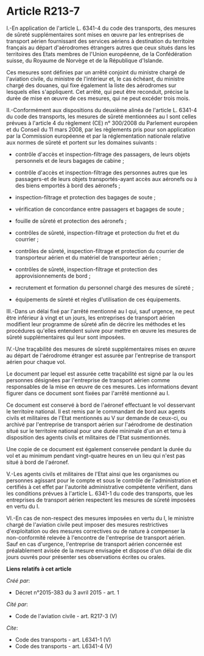 # Article R213-7

I.-En application de l'article L. 6341-4 du code des transports, des mesures de sûreté supplémentaires sont mises en œuvre
par les entreprises de transport aérien fournissant des services aériens à destination du territoire français au départ
d'aérodromes étrangers autres que ceux situés dans les territoires des Etats membres de l'Union européenne, de la
Confédération suisse, du Royaume de Norvège et de la République d'Islande. 

Ces mesures sont définies par un arrêté conjoint du ministre chargé de l'aviation civile, du ministre de l'intérieur et, le
cas échéant, du ministre chargé des douanes, qui fixe également la liste des aérodromes sur lesquels elles s'appliquent. Cet
arrêté, qui peut être reconduit, précise la durée de mise en œuvre de ces mesures, qui ne peut excéder trois mois. 

II.-Conformément aux dispositions du deuxième alinéa de l'article L. 6341-4 du code des transports, les mesures de sûreté
mentionnées au I sont celles prévues à l'article 4 du règlement (CE) n° 300/2008 du Parlement européen et du Conseil du 11
mars 2008, par les règlements pris pour son application par la Commission européenne et par la réglementation nationale
relative aux normes de sûreté et portent sur les domaines suivants :

- contrôle d'accès et inspection-filtrage des passagers, de leurs objets personnels et de leurs bagages de cabine ;

- contrôle d'accès et inspection-filtrage des personnes autres que les passagers-et de leurs objets transportés-ayant accès
aux aéronefs ou à des biens emportés à bord des aéronefs ;

- inspection-filtrage et protection des bagages de soute ;

- vérification de concordance entre passagers et bagages de soute ;

- fouille de sûreté et protection des aéronefs ;

- contrôles de sûreté, inspection-filtrage et protection du fret et du courrier ;

- contrôles de sûreté, inspection-filtrage et protection du courrier de transporteur aérien et du matériel de transporteur
aérien ;

- contrôles de sûreté, inspection-filtrage et protection des approvisionnements de bord ;

- recrutement et formation du personnel chargé des mesures de sûreté ;

- équipements de sûreté et règles d'utilisation de ces équipements. 

III.-Dans un délai fixé par l'arrêté mentionné au I qui, sauf urgence, ne peut être inférieur à vingt et un jours, les
entreprises de transport aérien modifient leur programme de sûreté afin de décrire les méthodes et les procédures qu'elles
entendent suivre pour mettre en œuvre les mesures de sûreté supplémentaires qui leur sont imposées. 

IV.-Une traçabilité des mesures de sûreté supplémentaires mises en œuvre au départ de l'aérodrome étranger est assurée par
l'entreprise de transport aérien pour chaque vol. 

Le document par lequel est assurée cette traçabilité est signé par la ou les personnes désignées par l'entreprise de
transport aérien comme responsables de la mise en œuvre de ces mesures. Les informations devant figurer dans ce document sont
fixées par l'arrêté mentionné au I. 

Ce document est conservé à bord de l'aéronef effectuant le vol desservant le territoire national. Il est remis par le
commandant de bord aux agents civils et militaires de l'Etat mentionnés au V sur demande de ceux-ci, ou archivé par
l'entreprise de transport aérien sur l'aérodrome de destination situé sur le territoire national pour une durée minimale d'un
an et tenu à disposition des agents civils et militaires de l'Etat susmentionnés. 

Une copie de ce document est également conservée pendant la durée du vol et au minimum pendant vingt-quatre heures en un lieu
qui n'est pas situé à bord de l'aéronef. 

V.-Les agents civils et militaires de l'Etat ainsi que les organismes ou personnes agissant pour le compte et sous le
contrôle de l'administration et certifiés à cet effet par l'autorité administrative compétente vérifient, dans les conditions
prévues à l'article L. 6341-1 du code des transports, que les entreprises de transport aérien respectent les mesures de
sûreté imposées en vertu du I. 

VI.-En cas de non-respect des mesures imposées en vertu du I, le ministre chargé de l'aviation civile peut imposer des
mesures restrictives d'exploitation ou des mesures correctives ou de nature à compenser la non-conformité relevée à
l'encontre de l'entreprise de transport aérien. Sauf en cas d'urgence, l'entreprise de transport aérien concernée est
préalablement avisée de la mesure envisagée et dispose d'un délai de dix jours ouvrés pour présenter ses observations écrites
ou orales.

**Liens relatifs à cet article**

_Créé par_:

  - Décret n°2015-383 du 3 avril 2015 - art. 1

_Cité par_:

  - Code de l'aviation civile - art. R217-3 (V)

_Cite_:

  - Code des transports - art. L6341-1 (V)
  - Code des transports - art. L6341-4 (V)
